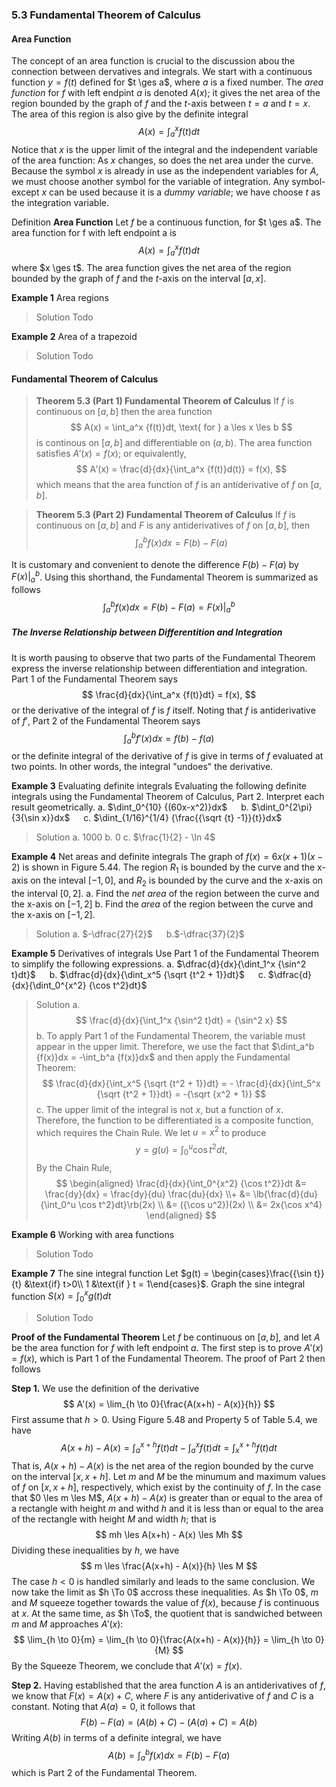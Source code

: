 ### 5.3 Fundamental Theorem of Calculus

#### Area Function
The concept of an area function is crucial to the discussion abou the connection between dervatives and integrals. We start with a continuous function $y=f(t)$ defined for $t \ges a$, where $a$ is a fixed number. The *area function* for $f$ with left endpint $a$ is denoted $A(x)$; it gives the net area of the region bounded by the graph of $f$ and the $t$-axis between $t=a$ and $t=x$. The area of this region is also give by the definite integral
$$
A(x) = \int_a^x {f(t)}dt
$$
Notice that $x$ is the upper limit of the integral and the independent variable of the area function: As $x$ changes, so does the net area under the curve. Because the symbol $x$ is already in use as the independent variables for $A$, we must choose another symbol for the variable of integration. Any symbol-except $x$ can be used because it is a *dummy variable*; we have choose $t$ as the integration variable.

Definition **Area Function**
Let $f$ be a continuous function, for $t \ges a$. The area function for f with left endpoint a is
$$
A(x) = \int_a^x {f(t)}dt
$$
where $x \ges t$. The area function gives the net area of the region bounded by the graph of $f$ and the $t$-axis on the interval $[a, x]$.

**Example 1** Area regions
>Solution
Todo

**Example 2** Area of a trapezoid
>Solution
Todo

#### Fundamental Theorem of Calculus

>**Theorem 5.3 (Part 1) Fundamental Theorem of Calculus**
If $f$ is continuous on $[a,b]$ then the area function
$$
A(x) = \int_a^x {f(t)}dt, \text{ for } a \les x \les b
$$
is continous on $[a, b]$ and differentiable on $(a,b)$. The area function satisfies $A'(x) = f(x)$; or equivalently,
$$
A'(x) = \frac{d}{dx}{\int_a^x {f(t)}d(t)} = f(x),
$$
which means that the area function of $f$ is an antiderivative of $f$ on $[a, b]$.

>**Theorem 5.3 (Part 2) Fundamental Theorem of Calculus**
If $f$ is continuous on $[a,b]$ and $F$ is any antiderivatives of $f$ on $[a, b]$, then
$$
\int_a^b {f(x)}dx = F(b) - F(a)
$$

It is customary and convenient to denote the difference $F(b) - F(a)$ by $F(x)|_a^b$. Using this shorthand, the Fundamental Theorem is summarized as follows
$$
\int_a^b {f(x)}dx = F(b) - F(a) = F(x)|_a^b
$$

##### The Inverse Relationship between Differentition and Integration
It is worth pausing to observe that two parts of the Fundamental Theorem express the inverse relationship between differentiation and integration. Part 1 of the Fundamental Theorem says
$$
\frac{d}{dx}{\int_a^x {f(t)}dt} = f(x),
$$
or the derivative of the integral of $f$ is $f$ itself.
Noting that $f$ is antiderivative of $f'$, Part 2 of the Fundamental Theorem says
$$
\int_a^b {f'(x)}dx = f(b) - f(a)
$$
or the definite integral of the derivative of $f$ is give in terms of $f$ evaluated at two points. In other words, the integral "undoes" the derivative.


**Example 3** Evaluating definite integrals
Evaluating the following definite integrals using the Fundamental Theorem of Calculus, Part 2. Interpret each result geometrically.
a. $\dint_0^{10} {(60x-x^2)}dx$ &emsp; b. $\dint_0^{2\pi} {3{\sin x}}dx$ &emsp; c. $\dint_{1/16}^{1/4} {\frac{{\sqrt {t} -1}}{t}}dx$
>Solution
a. $1000$ b. $0$ c. $\frac{1}{2} - \ln 4$

**Example 4** Net areas and definite integrals
The graph of $f(x) = 6x(x+1)(x-2)$ is shown in Figure 5.44. The region $R_1$ is bounded by the curve and the x-axis on the inteval $[-1, 0]$, and $R_2$ is bounded by the curve and the x-axis on the interval $[0, 2]$.
a. Find the *net area* of the region between the curve and the x-axis on $[-1, 2]$
b. Find the *area* of the region between the curve and the x-axis on $[-1, 2]$.
>Solution
a. $-\dfrac{27}{2}$ &emsp; b.$-\dfrac{37}{2}$

**Example 5** Derivatives of integrals
Use Part 1 of the Fundamental Theorem to simplify the following expressions.
a. $\dfrac{d}{dx}{\dint_1^x {\sin^2 t}dt}$ &emsp; b. $\dfrac{d}{dx}{\dint_x^5 {\sqrt {t^2 + 1}}dt}$ &emsp; c. $\dfrac{d}{dx}{\dint_0^{x^2} {\cos t^2}dt}$
>Solution
a.
$$
\frac{d}{dx}{\int_1^x {\sin^2 t}dt} = {\sin^2 x}
$$
b. To apply Part 1 of the Fundamental Theorem, the variable must appear in the upper limit. Therefore, we use the fact that $\dint_a^b {f(x)}dx = -\int_b^a {f(x)}dx$ and then apply the Fundamental Theorem:
$$
\frac{d}{dx}{\int_x^5 {\sqrt {t^2 + 1}}dt} = - \frac{d}{dx}{\int_5^x {\sqrt {t^2 + 1}}dt} = -{\sqrt {x^2 + 1}}
$$
c. The upper limit of the integral is not $x$, but a function of $x$. Therefore, the function to be differentiated is a composite function, which requires the Chain Rule. We let $u = x^2$ to produce
$$
y = g(u) = \int_0^u {{\cos t^2}}dt,
$$
By the Chain Rule,
$$
\begin{aligned}
\frac{d}{dx}{\int_0^{x^2} {\cos t^2}}dt &= \frac{dy}{dx} = \frac{dy}{du} \frac{du}{dx} \\+
&= \lb{\frac{d}{du}{\int_0^u \cos t^2}dt}\rb(2x) \\
&= ({\cos u^2})(2x) \\
&= 2x{\cos x^4}
\end{aligned}
$$

**Example 6** Working with area functions
>Solution
Todo

**Example 7** The sine integral function
Let $g(t) = \begin{cases}\frac{{\sin t}}{t} &\text{if} t>0\\ 1 &\text{if } t = 1\end{cases}$. Graph the sine integral function $S(x) = \int_0^x {g(t)}dt$
>Solution
Todo

**Proof of the Fundamental Theorem**
Let $f$ be continuous on $[a,b]$, and let $A$ be the area function for $f$ with left endpoint $a$. The first step is to prove $A'(x) = f(x)$, which is Part 1 of the Fundamental Theorem. The proof of Part 2 then follows

**Step 1.** We use the definition of the derivative
$$
A'(x) = \lim_{h \to 0}{\frac{A(x+h) - A(x)}{h}}
$$
First assume that $h>0$. Using Figure 5.48 and Property 5 of Table 5.4, we have
$$
A(x+h) - A(x) = \int_a^{x+h} {f(t)}dt - \int_a^{x} {f(t)}dt = \int_x^{x+h} {f(t)}dt
$$
That is, $A(x+h) - A(x)$ is the net area of the region bounded by the curve on the interval $[x, x+h]$.
Let $m$ and $M$ be the minumum and maximum values of $f$ on $[x, x+h]$, respectively, which exist by the continuity of $f$. In the case that $0 \les m \les M$, $A(x+h) - A(x)$ is greater than or equal to the area of a rectangle with height $m$ and withd $h$ and it is less than or equal to the area of the rectangle with height $M$ and width $h$; that is
$$
mh \les A(x+h) - A(x) \les Mh
$$
Dividing these inequalities by $h$, we have
$$
m \les \frac{A(x+h) - A(x)}{h} \les M
$$
The case $h<0$ is handled similarly and leads to the same conclusion.
We now take the limit as $h \To 0$ accross these inequalities. As $h \To 0$, $m$ and $M$ squeeze together towards the value of $f(x)$, because $f$ is continuous at $x$. At the same time, as $h \To$, the quotient that is sandwiched between $m$ and $M$ approaches $A'(x)$:
$$
\lim_{h \to 0}{m} = \lim_{h \to 0}{\frac{A(x+h) - A(x)}{h}} = \lim_{h \to 0}{M}
$$
By the Squeeze Theorem, we conclude that $A'(x) = f(x)$.

**Step 2.** Having established that the area function $A$ is an antiderivatives of $f$, we know that $F(x) = A(x) + C$, where $F$ is any antiderivative of $f$ and $C$ is a constant. Noting that $A(a) = 0$, it follows that
$$
F(b)- F(a) = (A(b) + C) - (A(a) + C) = A(b)
$$
Writing $A(b)$ in terms of a definite integral, we have
$$
A(b) = \int_a^b f(x)dx = F(b) - F(a)
$$
which is Part 2 of the Fundamental Theorem.
